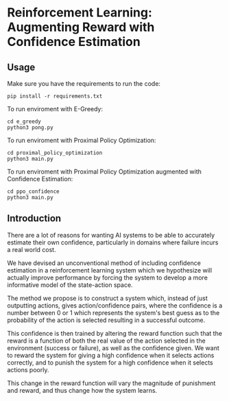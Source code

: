 # Reinforcement Learning: Augmenting Reward with Confidence Estimation

## Usage
Make sure you have the requirements to run the code:
```
pip install -r requirements.txt
```

To run enviroment with E-Greedy:
```
cd e_greedy
python3 pong.py
```

To run enviroment with Proximal Policy Optimization:
```
cd proximal_policy_optimization
python3 main.py
```

To run enviroment with Proximal Policy Optimization augmented with Confidence Estimation:
```
cd ppo_confidence
python3 main.py
```

## Introduction
There are a lot of reasons for wanting AI systems to be able to accurately estimate their own confidence, particularly in domains where failure incurs a real world cost. 

We have devised an unconventional method of including confidence estimation in a reinforcement learning system which we hypothesize will actually improve performance by forcing the system to develop a more informative model of the state-action space.

The method we propose is to construct a system which, instead of just outputting actions, gives action/confidence pairs, where the confidence is a number between 0 or 1 which represents the system's best guess as to the probability of the action is selected resulting in a successful outcome.

This confidence is then trained by altering the reward function such that the reward is a function of both the real value of the action selected in the environment (success or failure), as well as the confidence given. We want to reward the system for giving a high confidence when it selects actions correctly, and to punish the system for a high confidence when it selects actions poorly. 

This change in the reward function will vary the magnitude of punishment and reward, and thus change how the system learns. 
